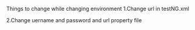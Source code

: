 Things to change while changing environment
1.Change url in testNG.xml

2.Change uername and password and url property file

